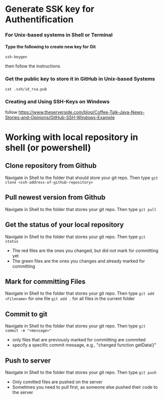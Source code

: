 # Generate SSK key for Authentification

### For Unix-based systems in Shell or Terminal
#### Type the following to create new key for Git

`ssh-keygen`

then follow the instructions

### Get the public key to store it in GitHub in Unix-based Systems

`cat .ssh/id_rsa.pub`

### Creating and Using SSH-Keys on Windows 
follow https://www.theserverside.com/blog/Coffee-Talk-Java-News-Stories-and-Opinions/GitHub-SSH-Windows-Example



# Working with local repository in shell (or powershell)

## Clone repository from Github
Navigate in Shell to the folder that should store your git repo. Then type
`git clone <ssh-address-of-github-repository>`
	
## Pull newest version from Github
Navigate in Shell to the folder that stores your git repo. Then type
`git pull`

## Get the status of your local repository
Navigate in Shell to the folder that stores your git repo. Then type
`git status`

- The red files are the ones you changed, but did not mark for committing yet
- The green files are the ones you changes and already marked for committing

## Mark for committing Files 
Navigate in Shell to the folder that stores your git repo. Then type
`git add <Filename>` for one file
`git add .` for all files in the current folder 

## Commit to git 
Navigate in Shell to the folder that stores your git repo. Then type
`git commit -m "<message>"`

- only files that are previously marked for committing are commited
- specify a specific commit message, e.g., "changed function getData()"
	
## Push to server
Navigate in Shell to the folder that stores your git repo. Then type
`git push`

- Only comitted files are pushed on the server
- Sometimes you need to pull first, as someone else pushed their code to the server

